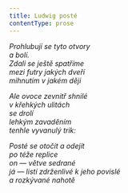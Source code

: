 ```yaml
---
title: Ludwig posté
contentType: prose
---
```


_Prohlubují se tyto otvory  
a bolí.  
Zdali se ještě spatříme  
mezi futry jakých dveří  
mihnutím v jakém ději_

_Ale ovoce zevnitř shnilé  
v křehkých ulitách  
se drolí  
lehkým zavaděním  
tenhle vyvanulý trik:_

_Posté se otočit a odejít  
po téže replice  
on — větve sedrané  
já — listí zdrženlivé k jeho povislé  
a rozkývané nahotě_
